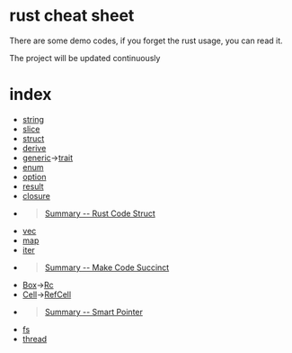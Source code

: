 # rust cheat sheet
There are some demo codes, if you forget the rust usage, you can read it.

The project will be updated continuously
# index
- [string](string/src/main.rs)
- [slice](slice/src/main.rs)
- [struct](_struct/src/main.rs)
- [derive](derive/src/main.rs)
- [generic](generic/src/main.rs)->[trait](trait/src/main.rs)
- [enum](_enum/src/main.rs)
- [option](option/src/main.rs)
- [result](result/src/main.rs)
- [closure](closure/src/main.rs)
- > [Summary -- Rust Code Struct](summary/CodeStruct.md)
- [vec](vec/src/main.rs)
- [map](map/src/main.rs)
- [iter](iter/src/main.rs)
- > [Summary -- Make Code Succinct](summary/Succinct.md)
- [Box](Box/src/main.rs)->[Rc](Rc/src/main.rs)
- [Cell](Cell/src/main.rs)->[RefCell](RefCell/src/main.rs)
- > [Summary -- Smart Pointer](summary/SmartPointer.md)
- [fs](fs/src/main.rs)
- [thread](thread/src/main.rs)